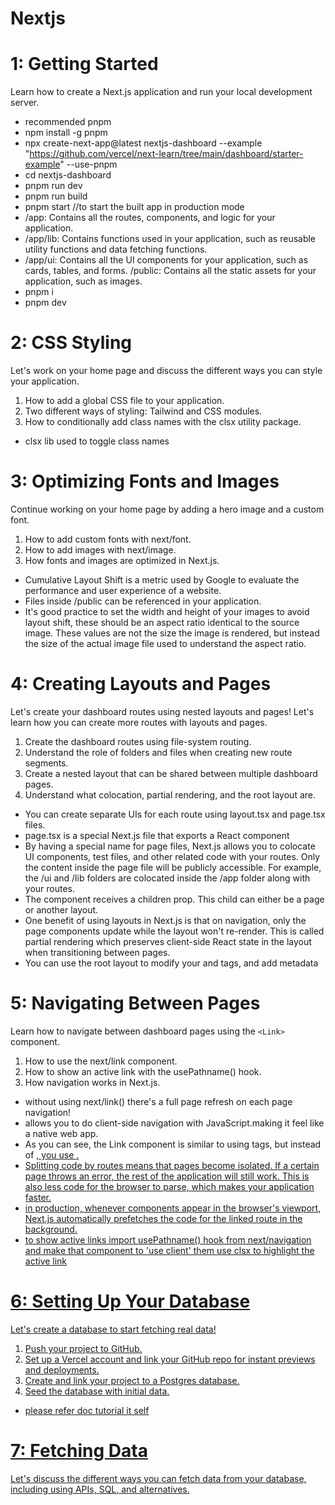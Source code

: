 # Nextjs
# 1: Getting Started
Learn how to create a Next.js application and run your local development server.
* recommended pnpm
* npm install -g pnpm
* npx create-next-app@latest nextjs-dashboard --example "https://github.com/vercel/next-learn/tree/main/dashboard/starter-example" --use-pnpm
* cd nextjs-dashboard
* pnpm run dev
* pnpm run build
* pnpm start //to start the built app in production mode
* /app: Contains all the routes, components, and logic for your application.
* /app/lib: Contains functions used in your application, such as reusable utility functions and data fetching functions.
* /app/ui: Contains all the UI components for your application, such as cards, tables, and forms.
/public: Contains all the static assets for your application, such as images.
* pnpm i
* pnpm dev

# 2: CSS Styling
Let's work on your home page and discuss the different ways you can style your application.
1. How to add a global CSS file to your application.
2. Two different ways of styling: Tailwind and CSS modules.
3. How to conditionally add class names with the clsx utility package.
* clsx lib used to toggle class names

# 3: Optimizing Fonts and Images

Continue working on your home page by adding a hero image and a custom font.
1. How to add custom fonts with next/font.
2. How to add images with next/image.
3. How fonts and images are optimized in Next.js.
* Cumulative Layout Shift is a metric used by Google to evaluate the performance and user experience of a website.
* Files inside /public can be referenced in your application.
* It's good practice to set the width and height of your images to avoid layout shift, these should be an aspect ratio identical to the source image. These values are not the size the image is rendered, but instead the size of the actual image file used to understand the aspect ratio.

# 4: Creating Layouts and Pages

Let's create your dashboard routes using nested layouts and pages!
Let's learn how you can create more routes with layouts and pages.
1. Create the dashboard routes using file-system routing.
2. Understand the role of folders and files when creating new route segments.
3. Create a nested layout that can be shared between multiple dashboard pages.
4. Understand what colocation, partial rendering, and the root layout are.
* You can create separate UIs for each route using layout.tsx and page.tsx files.
* page.tsx is a special Next.js file that exports a React component
* By having a special name for page files, Next.js allows you to colocate UI components, test files, and other related code with your routes. Only the content inside the page file will be publicly accessible. For example, the /ui and /lib folders are colocated inside the /app folder along with your routes.
* The <Layout /> component receives a children prop. This child can either be a page or another layout. 
* One benefit of using layouts in Next.js is that on navigation, only the page components update while the layout won't re-render. This is called partial rendering which preserves client-side React state in the layout when transitioning between pages.
* You can use the root layout to modify your <html> and <body> tags, and add metadata

# 5: Navigating Between Pages

Learn how to navigate between dashboard pages using the `<Link>` component.
1. How to use the next/link component.
2. How to show an active link with the usePathname() hook.
3. How navigation works in Next.js.

* without using next/link(<Link />) there's a full page refresh on each page navigation!
* <Link> allows you to do client-side navigation with JavaScript.making it feel like a native web app.
* As you can see, the Link component is similar to using <a> tags, but instead of <a href="…">, you use <Link href="…">.
* Splitting code by routes means that pages become isolated. If a certain page throws an error, the rest of the application will still work. This is also less code for the browser to parse, which makes your application faster.
* in production, whenever <Link> components appear in the browser's viewport, Next.js automatically prefetches the code for the linked route in the background.
* to show active links import usePathname() hook from next/navigation and make that component to 'use client' them use clsx to highlight the active link

# 6: Setting Up Your Database

Let's create a database to start fetching real data!
1. Push your project to GitHub.
2. Set up a Vercel account and link your GitHub repo for instant previews and deployments.
3. Create and link your project to a Postgres database.
4. Seed the database with initial data.
* please refer doc tutorial it self

# 7: Fetching Data

Let's discuss the different ways you can fetch data from your database, including using APIs, SQL, and alternatives.